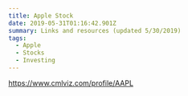 ```yaml
---
title: Apple Stock
date: 2019-05-31T01:16:42.901Z
summary: Links and resources (updated 5/30/2019)
tags:
  - Apple
  - Stocks
  - Investing
---
```

<https://www.cmlviz.com/profile/AAPL>

<script type="text/javascript" src="https://ssl.gstatic.com/trends_nrtr/1754_RC01/embed_loader.js"></script> <script type="text/javascript"> trends.embed.renderExploreWidget("TIMESERIES", {"comparisonItem":[{"keyword":"/m/0k8z","geo":"US","time":"2004-01-01 2019-05-31"}],"category":0,"property":""}, {"exploreQuery":"date=all&geo=US&q=%2Fm%2F0k8z","guestPath":"https://trends.google.com:443/trends/embed/"}); </script>
